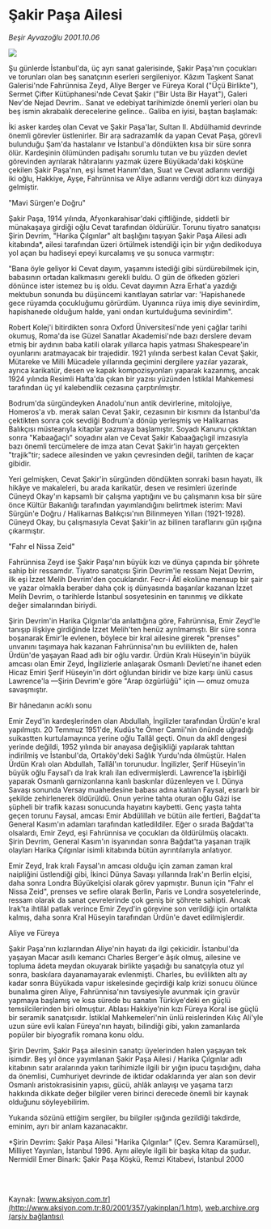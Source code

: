 # Şakir Paşa Ailesi

*Beşir Ayvazoğlu 2001.10.06*

<div>
 <img border="0" src="/web/20020325034108im_/http://www.aksiyon.com.tr/yazar/besirayvazoglu.jpg"/>
 <p class="spot">
  Şu günlerde İstanbul'da, üç ayrı sanat galerisinde, Şakir Paşa'nın çocukları ve torunları olan beş sanatçının eserleri sergileniyor. Kâzım Taşkent Sanat Galerisi'nde Fahrünnisa Zeyd, Aliye Berger ve Füreya Koral ("Üçü Birlikte"), Sermet Çifter Kütüphanesi'nde Cevat Şakir ("Bir Usta Bir Hayat"), Galeri Nev'de Nejad Devrim.. Sanat ve edebiyat tarihimizde önemli yerleri olan bu beş ismin akrabalık derecelerine gelince.. Galiba en iyisi, baştan başlamak:
 </p>
 <p class="metin">
 </p>
 <p class="metin">
  İki asker kardeş olan Cevat ve Şakir Paşa'lar, Sultan II. Abdülhamid devrinde önemli görevler üstlenirler. Bir ara sadrazamlık da yapan Cevat Paşa, görevli bulunduğu Şam'da hastalanır ve İstanbul'a döndükten kısa bir süre sonra ölür. Kardeşinin ölümünden padişahı sorumlu tutan ve bu yüzden devlet görevinden ayrılarak hâtıralarını yazmak üzere Büyükada'daki köşküne çekilen Şakir Paşa'nın, eşi İsmet Hanım'dan, Suat ve Cevat adlarını verdiği iki oğlu, Hakkiye, Ayşe, Fahrünnisa ve Aliye adlarını verdiği dört kızı dünyaya gelmiştir.
 </p>
 <p class="metin">
  "Mavi Sürgen'e Doğru"
 </p>
 <p class="metin">
  Şakir Paşa, 1914 yılında, Afyonkarahisar'daki çiftliğinde, şiddetli bir münakaşaya girdiği oğlu Cevat tarafından öldürülür. Torunu tiyatro sanatçısı Şirin Devrim, "Harika Çılgınlar" alt başlığını taşıyan Şakir Paşa Ailesi adlı kitabında*, ailesi tarafından üzeri örtülmek istendiği için bir yığın dedikoduya yol açan bu hadiseyi epeyi kurcalamış ve şu sonuca varmıştır:
 </p>
 <p class="metin">
  "Bana öyle geliyor ki Cevat dayım, yaşamını istediği gibi sürdürebilmek için, babasının ortadan kalkmasını gerekli buldu. O gün de öfkeden gözleri dönünce ister istemez bu iş oldu. Cevat dayımın Azra Erhat'a yazdığı mektubun sonunda bu düşüncemi kanıtlayan satırlar var: 'Hapishanede gece rüyamda çocukluğumu görürdüm. Uyanınca rüya imiş diye sevinirdim, hapishanede olduğum halde, yani ondan kurtulduğuma sevinirdim".
 </p>
 <p class="metin">
  Robert Kolej'i bitirdikten sonra Oxford Üniversitesi'nde yeni çağlar tarihi okumuş, Roma'da ise Güzel Sanatlar Akademisi'nde bazı derslere devam etmiş bir aydının baba katili olarak yıllarca hapis yatması Shakespeare'in oyunlarını aratmayacak bir trajedidir. 1921 yılında serbest kalan Cevat Şakir, Mütareke ve Milli Mücadele yıllarında geçimini dergilere yazılar yazarak, ayrıca karikatür, desen ve kapak kompozisyonları yaparak kazanmış, ancak 1924 yılında Resimli Hafta'da çıkan bir yazısı yüzünden İstiklal Mahkemesi tarafından üç yıl kalebendlik cezasına çarptırılmıştır.
 </p>
 <p class="metin">
  Bodrum'da sürgündeyken Anadolu'nun antik devirlerine, mitolojiye, Homeros'a vb. merak salan Cevat Şakir, cezasının bir kısmını da İstanbul'da çektikten sonra çok sevdiği Bodrum'a dönüp yerleşmiş ve Halikarnas Balıkçısı müstearıyla kitaplar yazmaya başlamıştır. Soyadı Kanunu çıktıktan sonra "Kabaağaçlı" soyadını alan ve Cevat Şakir Kabaağaçlıgil imzasıyla bazı önemli tercümelere de imza atan Cevat Şakir'in hayatı gerçekten "trajik"tir; sadece ailesinden ve yakın çevresinden değil, tarihten de kaçar gibidir.
 </p>
 <p class="metin">
  Yeri gelmişken, Cevat Şakir'in sürgünden döndükten sonraki basın hayatı, ilk hikâye ve makaleleri, bu arada karikatür, desen ve resimleri üzerinde Cüneyd Okay'ın kapsamlı bir çalışma yaptığını ve bu çalışmanın kısa bir süre önce Kültür Bakanlığı tarafından yayımlandığını belirtmek isterim: Mavi Sürgün'e Doğru / Halikarnas Balıkçısı'nın Bilinmeyen Yılları (1921-1928). Cüneyd Okay, bu çalışmasıyla Cevat Şakir'in az bilinen taraflarını gün ışığına çıkarmıştır.
 </p>
 <p class="metin">
  "Fahr el Nissa Zeid"
 </p>
 <p class="metin">
  Fahrünnisa Zeyd ise Şakir Paşa'nın büyük kızı ve dünya çapında bir şöhrete sahip bir ressamdır. Tiyatro sanatçısı Şirin Devrim'le ressam Nejat Devrim, ilk eşi İzzet Melih Devrim'den çocuklarıdır. Fecr-i Âtî ekolüne mensup bir şair ve yazar olmakla beraber daha çok iş dünyasında başarılar kazanan İzzet Melih Devrim, o tarihlerde İstanbul sosyetesinin en tanınmış ve dikkate değer simalarından biriydi.
 </p>
 <p class="metin">
  Şirin Devrim'in Harika Çılgınlar'da anlattığına göre, Fahrünnisa, Emir Zeyd'le tanışıp ilişkiye girdiğinde İzzet Melih'ten henüz ayrılmamıştı. Bir süre sonra boşanarak Emir'le evlenen, böylece bir kral ailesine girerek "prenses" unvanını taşımaya hak kazanan Fahrünnisa'nın bu evlilikten de, halen Ürdün'de yaşayan Raad adlı bir oğlu vardır. Ürdün Kralı Hüseyin'in büyük amcası olan Emir Zeyd, İngilizlerle anlaşarak Osmanlı Devleti'ne ihanet eden Hicaz Emiri Şerif Hüseyin'in dört oğlundan biridir ve bize karşı ünlü casus Lawrence'la —Şirin Devrim'e göre "Arap özgürlüğü" için — omuz omuza savaşmıştır.
 </p>
 <p class="metin">
  Bir hânedanın acıklı sonu
 </p>
 <p class="metin">
  Emir Zeyd'in kardeşlerinden olan Abdullah, İngilizler tarafından Ürdün'e kral yapılmıştı. 20 Temmuz 1951'de, Kudüs'te Ömer Camii'nin önünde uğradığı suikastten kurtulamayınca yerine oğlu Tallâl geçti. Onun da aklî dengesi yerinde değildi, 1952 yılında bir anayasa değişikliği yapılarak tahttan indirilmiş ve İstanbul'da, Ortaköy'deki Sağlık Yurdu'nda ölmüştür. Halen Ürdün Kralı olan Abdullah, Tallâl'ın torunudur. İngilizler, Şerif Hüseyin'in büyük oğlu Faysal'ı da Irak kralı ilan edivermişlerdi. Lawrence'la işbirliği yaparak Osmanlı garnizonlarına kanlı baskınlar düzenleyen ve I. Dünya Savaşı sonunda Versay muahedesine babası adına katılan Faysal, esrarlı bir şekilde zehirlenerek öldürüldü. Onun yerine tahta oturan oğlu Gâzi ise şüpheli bir trafik kazası sonucunda hayatını kaybetti. Genç yaşta tahta geçen torunu Faysal, amcası Emir Abdülillah ve bütün aile fertleri, Bağdat'ta General Kasım'ın adamları tarafından katledildiler. Eğer o sırada Bağdat'ta olsalardı, Emir Zeyd, eşi Fahrünnisa ve çocukları da öldürülmüş olacaktı. Şirin Devrim, General Kasım'ın isyanından sonra Bağdat'ta yaşanan trajik olayları Harika Çılgınlar isimli kitabında bütün ayrıntılarıyla anlatıyor.
 </p>
 <p class="metin">
  Emir Zeyd, Irak kralı Faysal'ın amcası olduğu için zaman zaman kral naipliğini üstlendiği gibi, İkinci Dünya Savaşı yıllarında Irak'ın Berlin elçisi, daha sonra Londra Büyükelçisi olarak görev yapmıştır. Bunun için "Fahr el Nissa Zeid", prenses ve sefire olarak Berlin, Paris ve Londra sosyetelerinde, ressam olarak da sanat çevrelerinde çok geniş bir şöhrete sahipti. Ancak Irak'ta ihtilâl patlak verince Emir Zeyd'in görevine son verildiği için ortalıkta kalmış, daha sonra Kral Hüseyin tarafından Ürdün'e davet edilmişlerdir.
 </p>
 <p class="metin">
  Aliye ve Füreya
 </p>
 <p class="metin">
  Şakir Paşa'nın kızlarından Aliye'nin hayatı da ilgi çekicidir. İstanbul'da yaşayan Macar asıllı kemancı Charles Berger'e âşık olmuş, ailesine ve topluma âdeta meydan okuyarak birlikte yaşadığı bu sanatçıyla otuz yıl sonra, baskılara dayanamayarak evlenmişti. Charles, bu evlilikten altı ay kadar sonra Büyükada vapur iskelesinde geçirdiği kalp krizi sonucu ölünce bunalıma giren Aliye, Fahrünnisa'nın tavsiyesiyle avunmak için gravür yapmaya başlamış ve kısa sürede bu sanatın Türkiye'deki en güçlü temsilcilerinden biri olmuştur. Ablası Hakkiye'nin kızı Füreya Koral ise güçlü bir seramik sanatçısıdır. İstiklal Mahkemeleri'nin ünlü reislerinden Kılıç Ali'yle uzun süre evli kalan Füreya'nın hayatı, bilindiği gibi, yakın zamanlarda popüler bir biyografik romana konu oldu.
 </p>
 <p class="metin">
  Şirin Devrim, Şakir Paşa ailesinin sanatçı üyelerinden halen yaşayan tek isimdir. Beş yıl önce yayımlanan Şakir Paşa Ailesi / Harika Çılgınlar adlı kitabının satır aralarında yakın tarihimizle ilgili bir yığın ipucu taşıdığını, daha da önemlisi, Cumhuriyet devrinde de iktidar odaklarında yer alan son devir Osmanlı aristokrasisinin yapısı, gücü, ahlâk anlayışı ve yaşama tarzı hakkında dikkate değer bilgiler veren birinci derecede önemli bir kaynak olduğunu söyleyebilirim.
 </p>
 <p class="metin">
  Yukarıda sözünü ettiğim sergiler, bu bilgiler ışığında gezildiği takdirde, eminim, ayrı bir anlam kazanacaktır.
 </p>
 <p class="metin">
  *Şirin Devrim: Şakir Paşa Ailesi "Harika Çılgınlar" (Çev. Semra Karamürsel), Milliyet Yayınları, İstanbul 1996. Aynı aileyle ilgili bir başka kitap da şudur. Nermidil Emer Binark: Şakir Paşa Köşkü, Remzi Kitabevi, İstanbul 2000
 </p>
 <p class="metin">
 </p>
 <br/>
 <br/>
</div>

Kaynak: [www.aksiyon.com.tr](http://www.aksiyon.com.tr:80/2001/357/yakinplan/1.htm), [web.archive.org (arşiv bağlantısı)](http://web.archive.org/web/20020325034108/http://www.aksiyon.com.tr:80/2001/357/yakinplan/1.htm)
